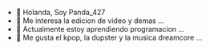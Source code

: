 - 👋 Holanda, Soy Panda_427
- 👀 Me interesa la edicion de video y demas ...
- 🌱 Actualmente estoy aprendiendo programacion ...
- 💞️ Me gusta el kpop, la dupster y la musica dreamcore ...

<!---
427-Panda/427-Panda is a ✨ special ✨ repository because its `README.md` (this file) appears on your GitHub profile.
You can click the Preview link to take a look at your changes.
--->
